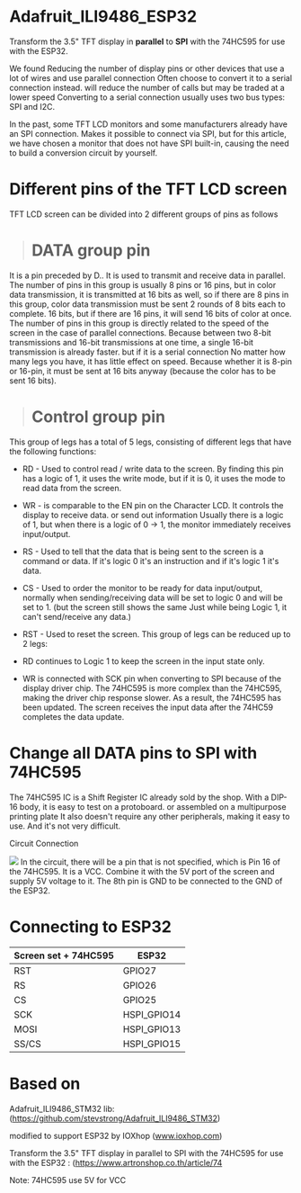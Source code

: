 # Adafruit_ILI9486_ESP32

Transform the 3.5" TFT display in **parallel** to **SPI** with the 74HC595 for use with the ESP32.

We found Reducing the number of display pins or other devices that use a lot of wires and use parallel connection Often choose to convert it to a serial connection instead. will reduce the number of calls but may be traded at a lower speed Converting to a serial connection usually uses two bus types: SPI and I2C.

In the past, some TFT LCD monitors and some manufacturers already have an SPI connection. Makes it possible to connect via SPI, but for this article, we have chosen a monitor that does not have SPI built-in, causing the need to build a conversion circuit by yourself.

# Different pins of the TFT LCD screen

TFT LCD screen can be divided into 2 different groups of pins as follows

> # DATA group pin
It is a pin preceded by D.. It is used to transmit and receive data in parallel. The number of pins in this group is usually 8 pins or 16 pins, but in color data transmission, it is transmitted at 16 bits as well, so if there are 8 pins in this group, color data transmission must be sent 2 rounds of 8 bits each to complete. 16 bits, but if there are 16 pins, it will send 16 bits of color at once. The number of pins in this group is directly related to the speed of the screen in the case of parallel connections. Because between two 8-bit transmissions and 16-bit transmissions at one time, a single 16-bit transmission is already faster. but if it is a serial connection No matter how many legs you have, it has little effect on speed. Because whether it is 8-pin or 16-pin, it must be sent at 16 bits anyway (because the color has to be sent 16 bits).

> # Control group pin
This group of legs has a total of 5 legs, consisting of different legs that have the following functions:

* RD - Used to control read / write data to the screen. By finding this pin has a logic of 1, it uses the write mode, but if it is 0, it uses the mode to read data from the screen.
* WR - is comparable to the EN pin on the Character LCD. It controls the display to receive data. or send out information Usually there is a logic of 1, but when there is a logic of 0 -> 1, the monitor immediately receives input/output.
* RS - Used to tell that the data that is being sent to the screen is a command or data. If it's logic 0 it's an instruction and if it's logic 1 it's data.
* CS - Used to order the monitor to be ready for data input/output, normally when sending/receiving data will be set to logic 0 and will be set to 1. (but the screen still shows the same Just while being Logic 1, it can't send/receive any data.)
* RST - Used to reset the screen.
This group of legs can be reduced up to 2 legs:

* RD continues to Logic 1 to keep the screen in the input state only.
* WR is connected with SCK pin when converting to SPI because of the display driver chip. The 74HC595 is more complex than the 74HC595, making the driver chip response slower. As a result, the 74HC595 has been updated. The screen receives the input data after the 74HC59 completes the data update.

# Change all DATA pins to SPI with 74HC595
The 74HC595 IC is a Shift Register IC already sold by the shop. With a DIP-16 body, it is easy to test on a protoboard. or assembled on a multipurpose printing plate It also doesn't require any other peripherals, making it easy to use. And it's not very difficult.

Circuit Connection

![](https://cz.lnwfile.com/_/cz/_raw/5c/66/or.png)
In the circuit, there will be a pin that is not specified, which is Pin 16 of the 74HC595. It is a VCC. Combine it with the 5V port of the screen and supply 5V voltage to it. The 8th pin is GND to be connected to the GND of the ESP32.

# Connecting to ESP32
| Screen set + 74HC595 | ESP32  |
|--|--|
| RST | GPIO27 |
| RS|  GPIO26 |
|CS|GPIO25|
| SCK| HSPI_GPIO14 |
| MOSI | HSPI_GPIO13 |
|SS/CS|HSPI_GPIO15|


# Based on 

Adafruit_ILI9486_STM32 lib: (https://github.com/stevstrong/Adafruit_ILI9486_STM32)

modified to support ESP32 by IOXhop (www.ioxhop.com)

Transform the 3.5" TFT display in parallel to SPI with the 74HC595 for use with the ESP32 : (https://www.artronshop.co.th/article/74

Note: 74HC595 use 5V for VCC
